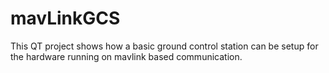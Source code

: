 # mavLinkGCS
This QT project shows how a basic ground control station can be setup for the hardware running on mavlink based communication.
